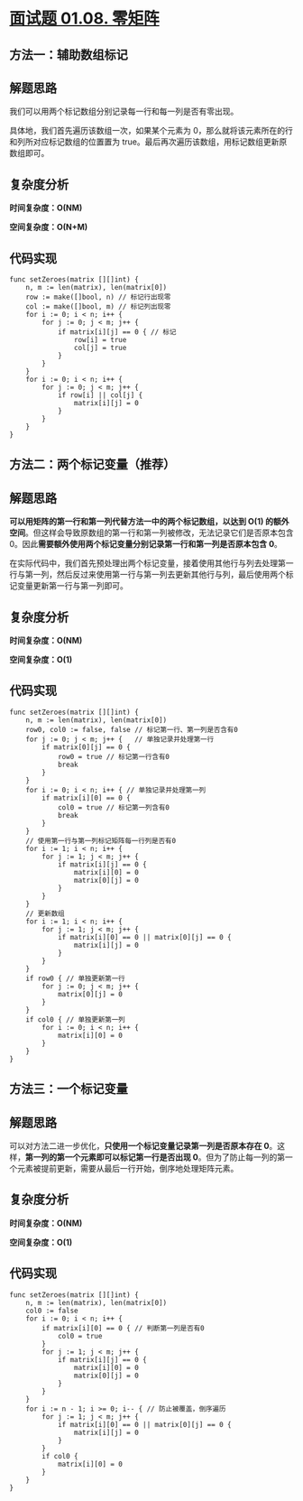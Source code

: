 # [面试题 01.08. 零矩阵](https://leetcode-cn.com/problems/zero-matrix-lcci/)

## 方法一：辅助数组标记

## 解题思路

我们可以用两个标记数组分别记录每一行和每一列是否有零出现。

具体地，我们首先遍历该数组一次，如果某个元素为 0，那么就将该元素所在的行和列所对应标记数组的位置置为 true。最后再次遍历该数组，用标记数组更新原数组即可。

## 复杂度分析

**时间复杂度：O(NM)**

**空间复杂度：O(N+M)** 

## 代码实现

```golang
func setZeroes(matrix [][]int) {
	n, m := len(matrix), len(matrix[0])
	row := make([]bool, n) // 标记行出现零
	col := make([]bool, m) // 标记列出现零
	for i := 0; i < n; i++ {
		for j := 0; j < m; j++ {
			if matrix[i][j] == 0 { // 标记
				row[i] = true
				col[j] = true
			}
		}
	}
	for i := 0; i < n; i++ {
		for j := 0; j < m; j++ {
			if row[i] || col[j] {
				matrix[i][j] = 0
			}
		}
	}
}
```

## 方法二：两个标记变量（推荐）

## 解题思路

**可以用矩阵的第一行和第一列代替方法一中的两个标记数组，以达到 O(1) 的额外空间**。但这样会导致原数组的第一行和第一列被修改，无法记录它们是否原本包含 0。因此**需要额外使用两个标记变量分别记录第一行和第一列是否原本包含 0**。

在实际代码中，我们首先预处理出两个标记变量，接着使用其他行与列去处理第一行与第一列，然后反过来使用第一行与第一列去更新其他行与列，最后使用两个标记变量更新第一行与第一列即可。

## 复杂度分析

**时间复杂度：O(NM)**

**空间复杂度：O(1)** 

## 代码实现

```golang
func setZeroes(matrix [][]int) {
	n, m := len(matrix), len(matrix[0])
	row0, col0 := false, false // 标记第一行、第一列是否含有0
	for j := 0; j < m; j++ {   // 单独记录并处理第一行
		if matrix[0][j] == 0 {
			row0 = true // 标记第一行含有0
			break
		}
	}
	for i := 0; i < n; i++ { // 单独记录并处理第一列
		if matrix[i][0] == 0 {
			col0 = true // 标记第一列含有0
			break
		}
	}
	// 使用第一行与第一列标记矩阵每一行列是否有0
	for i := 1; i < n; i++ {
		for j := 1; j < m; j++ {
			if matrix[i][j] == 0 {
				matrix[i][0] = 0
				matrix[0][j] = 0
			}
		}
	}
	// 更新数组
	for i := 1; i < n; i++ {
		for j := 1; j < m; j++ {
			if matrix[i][0] == 0 || matrix[0][j] == 0 {
				matrix[i][j] = 0
			}
		}
	}
	if row0 { // 单独更新第一行
		for j := 0; j < m; j++ {
			matrix[0][j] = 0
		}
	}
	if col0 { // 单独更新第一列
		for i := 0; i < n; i++ {
			matrix[i][0] = 0
		}
	}
}
```

## 方法三：一个标记变量

## 解题思路

可以对方法二进一步优化，**只使用一个标记变量记录第一列是否原本存在 0**。这样，**第一列的第一个元素即可以标记第一行是否出现 0**。但为了防止每一列的第一个元素被提前更新，需要从最后一行开始，倒序地处理矩阵元素。

## 复杂度分析

**时间复杂度：O(NM)**

**空间复杂度：O(1)** 

## 代码实现

```golang
func setZeroes(matrix [][]int) {
	n, m := len(matrix), len(matrix[0])
	col0 := false
	for i := 0; i < n; i++ {
		if matrix[i][0] == 0 { // 判断第一列是否有0
			col0 = true
		}
		for j := 1; j < m; j++ {
			if matrix[i][j] == 0 {
				matrix[i][0] = 0
				matrix[0][j] = 0
			}
		}
	}
	for i := n - 1; i >= 0; i-- { // 防止被覆盖，倒序遍历
		for j := 1; j < m; j++ {
			if matrix[i][0] == 0 || matrix[0][j] == 0 {
				matrix[i][j] = 0
			}
		}
		if col0 {
			matrix[i][0] = 0
		}
	}
}
```

